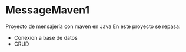 # MessageMaven1
Proyecto de mensajería con maven en Java
En este proyecto se repasa:
 - Conexion a base de datos
 - CRUD
